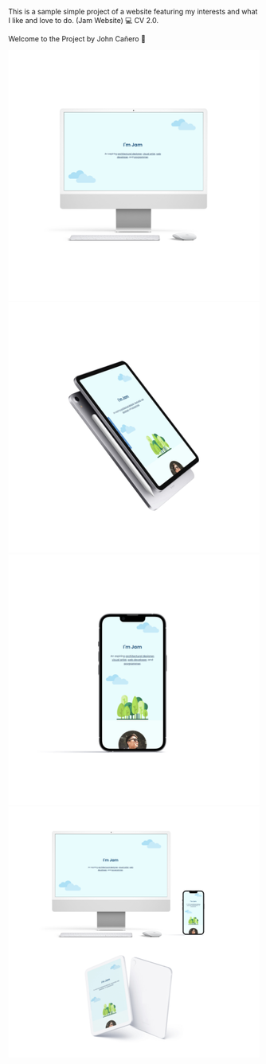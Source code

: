 This is a sample simple project of a website featuring my interests and what I like and love to do. (Jam Website) 💻 CV 2.0.

Welcome to the Project by John Cañero 👋 

<img src="images/viewDesktop.jpg" alt="viewDesktop.jpg">
<img src="images/viewTablet.jpg" alt="viewTablet.jpg">
<img src="images/viewMobile.jpg" alt="viewMobile.jpg">
<img src="images/viewMockup.jpg" alt="viewMockup.jpg">
